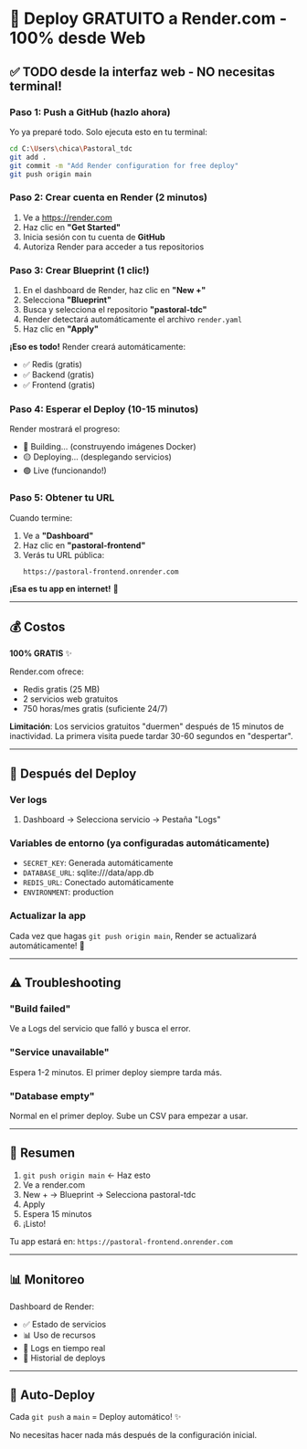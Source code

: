 # 🚀 Deploy GRATUITO a Render.com - 100% desde Web

## ✅ TODO desde la interfaz web - NO necesitas terminal!

### Paso 1: Push a GitHub (hazlo ahora)

Yo ya preparé todo. Solo ejecuta esto en tu terminal:

```bash
cd C:\Users\chica\Pastoral_tdc
git add .
git commit -m "Add Render configuration for free deploy"
git push origin main
```

### Paso 2: Crear cuenta en Render (2 minutos)

1. Ve a https://render.com
2. Haz clic en **"Get Started"**
3. Inicia sesión con tu cuenta de **GitHub**
4. Autoriza Render para acceder a tus repositorios

### Paso 3: Crear Blueprint (1 clic!)

1. En el dashboard de Render, haz clic en **"New +"**
2. Selecciona **"Blueprint"**
3. Busca y selecciona el repositorio **"pastoral-tdc"**
4. Render detectará automáticamente el archivo `render.yaml`
5. Haz clic en **"Apply"**

**¡Eso es todo!** Render creará automáticamente:
- ✅ Redis (gratis)
- ✅ Backend (gratis)
- ✅ Frontend (gratis)

### Paso 4: Esperar el Deploy (10-15 minutos)

Render mostrará el progreso:
- 🔵 Building... (construyendo imágenes Docker)
- 🟡 Deploying... (desplegando servicios)
- 🟢 Live (funcionando!)

### Paso 5: Obtener tu URL

Cuando termine:
1. Ve a **"Dashboard"**
2. Haz clic en **"pastoral-frontend"**
3. Verás tu URL pública:
   ```
   https://pastoral-frontend.onrender.com
   ```

**¡Esa es tu app en internet!** 🎉

---

## 💰 Costos

**100% GRATIS** ✨

Render.com ofrece:
- Redis gratis (25 MB)
- 2 servicios web gratuitos
- 750 horas/mes gratis (suficiente 24/7)

**Limitación**: Los servicios gratuitos "duermen" después de 15 minutos de inactividad. La primera visita puede tardar 30-60 segundos en "despertar".

---

## 🔧 Después del Deploy

### Ver logs
1. Dashboard → Selecciona servicio → Pestaña "Logs"

### Variables de entorno (ya configuradas automáticamente)
- `SECRET_KEY`: Generada automáticamente
- `DATABASE_URL`: sqlite:///data/app.db
- `REDIS_URL`: Conectado automáticamente
- `ENVIRONMENT`: production

### Actualizar la app
Cada vez que hagas `git push origin main`, Render se actualizará automáticamente! 🚀

---

## ⚠️ Troubleshooting

### "Build failed"
Ve a Logs del servicio que falló y busca el error.

### "Service unavailable"
Espera 1-2 minutos. El primer deploy siempre tarda más.

### "Database empty"
Normal en el primer deploy. Sube un CSV para empezar a usar.

---

## 🎉 Resumen

1. `git push origin main` ← Haz esto
2. Ve a render.com
3. New + → Blueprint → Selecciona pastoral-tdc
4. Apply
5. Espera 15 minutos
6. ¡Listo!

Tu app estará en: `https://pastoral-frontend.onrender.com`

---

## 📊 Monitoreo

Dashboard de Render:
- ✅ Estado de servicios
- 📊 Uso de recursos
- 📝 Logs en tiempo real
- 🔄 Historial de deploys

---

## 🔄 Auto-Deploy

Cada `git push` a `main` = Deploy automático! ✨

No necesitas hacer nada más después de la configuración inicial.
